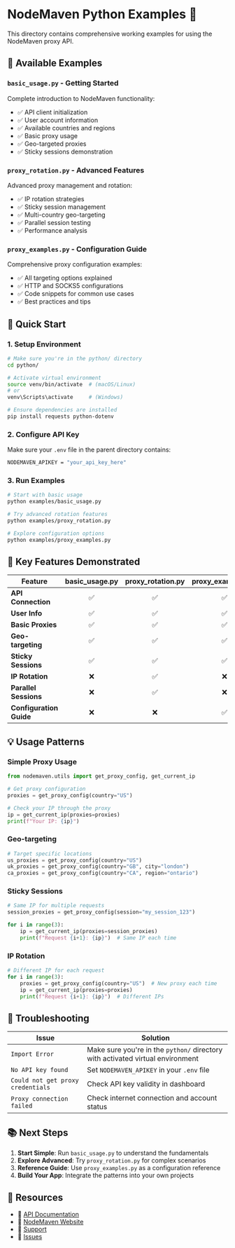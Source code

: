 # NodeMaven Python Examples 🚀

This directory contains comprehensive working examples for using the NodeMaven proxy API.

## 📁 Available Examples

### `basic_usage.py` - Getting Started
Complete introduction to NodeMaven functionality:
- ✅ API client initialization
- ✅ User account information
- ✅ Available countries and regions
- ✅ Basic proxy usage
- ✅ Geo-targeted proxies
- ✅ Sticky sessions demonstration

### `proxy_rotation.py` - Advanced Features
Advanced proxy management and rotation:
- ✅ IP rotation strategies
- ✅ Sticky session management
- ✅ Multi-country geo-targeting
- ✅ Parallel session testing
- ✅ Performance analysis

### `proxy_examples.py` - Configuration Guide
Comprehensive proxy configuration examples:
- ✅ All targeting options explained
- ✅ HTTP and SOCKS5 configurations
- ✅ Code snippets for common use cases
- ✅ Best practices and tips

## 🚀 Quick Start

### 1. Setup Environment
```bash
# Make sure you're in the python/ directory
cd python/

# Activate virtual environment
source venv/bin/activate  # (macOS/Linux)
# or
venv\Scripts\activate     # (Windows)

# Ensure dependencies are installed
pip install requests python-dotenv
```

### 2. Configure API Key
Make sure your `.env` file in the parent directory contains:
```bash
NODEMAVEN_APIKEY = "your_api_key_here"
```

### 3. Run Examples
```bash
# Start with basic usage
python examples/basic_usage.py

# Try advanced rotation features
python examples/proxy_rotation.py

# Explore configuration options
python examples/proxy_examples.py
```

## 🎯 Key Features Demonstrated

| Feature | basic_usage.py | proxy_rotation.py | proxy_examples.py |
|---------|:--------------:|:-----------------:|:-----------------:|
| **API Connection** | ✅ | ✅ | ✅ |
| **User Info** | ✅ | ✅ | ✅ |
| **Basic Proxies** | ✅ | ✅ | ✅ |
| **Geo-targeting** | ✅ | ✅ | ✅ |
| **Sticky Sessions** | ✅ | ✅ | ✅ |
| **IP Rotation** | ❌ | ✅ | ❌ |
| **Parallel Sessions** | ❌ | ✅ | ❌ |
| **Configuration Guide** | ❌ | ❌ | ✅ |

## 💡 Usage Patterns

### Simple Proxy Usage
```python
from nodemaven.utils import get_proxy_config, get_current_ip

# Get proxy configuration
proxies = get_proxy_config(country="US")

# Check your IP through the proxy
ip = get_current_ip(proxies=proxies)
print(f"Your IP: {ip}")
```

### Geo-targeting
```python
# Target specific locations
us_proxies = get_proxy_config(country="US")
uk_proxies = get_proxy_config(country="GB", city="london")
ca_proxies = get_proxy_config(country="CA", region="ontario")
```

### Sticky Sessions
```python
# Same IP for multiple requests
session_proxies = get_proxy_config(session="my_session_123")

for i in range(3):
    ip = get_current_ip(proxies=session_proxies)
    print(f"Request {i+1}: {ip}")  # Same IP each time
```

### IP Rotation
```python
# Different IP for each request
for i in range(3):
    proxies = get_proxy_config(country="US")  # New proxy each time
    ip = get_current_ip(proxies=proxies)
    print(f"Request {i+1}: {ip}")  # Different IPs
```

## 🔧 Troubleshooting

| Issue | Solution |
|-------|----------|
| `Import Error` | Make sure you're in the `python/` directory with activated virtual environment |
| `No API key found` | Set `NODEMAVEN_APIKEY` in your `.env` file |
| `Could not get proxy credentials` | Check API key validity in dashboard |
| `Proxy connection failed` | Check internet connection and account status |

## 📚 Next Steps

1. **Start Simple**: Run `basic_usage.py` to understand the fundamentals
2. **Explore Advanced**: Try `proxy_rotation.py` for complex scenarios
3. **Reference Guide**: Use `proxy_examples.py` as a configuration reference
4. **Build Your App**: Integrate the patterns into your own projects

## 🔗 Resources

- 📖 [API Documentation](https://nodemaven.com?utm_source=github&utm_medium=github_post&utm_campaign=developer_outreach&utm_content=python_examples)
- 🎯 [NodeMaven Website](https://nodemaven.com?utm_source=github&utm_medium=github_post&utm_campaign=developer_outreach&utm_content=python_examples_dashboard)
- 💬 [Support](https://t.me/node_maven)
- 🐛 [Issues](https://github.com/nodemavencom/proxy/issues) 